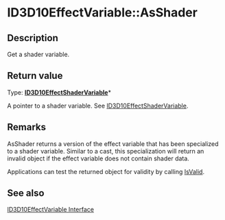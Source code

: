 # ID3D10EffectVariable::AsShader

## Description

Get a shader variable.

## Return value

Type: **[ID3D10EffectShaderVariable](https://learn.microsoft.com/windows/desktop/api/d3d10effect/nn-d3d10effect-id3d10effectshadervariable)***

A pointer to a shader variable. See [ID3D10EffectShaderVariable](https://learn.microsoft.com/windows/desktop/api/d3d10effect/nn-d3d10effect-id3d10effectshadervariable).

## Remarks

AsShader returns a version of the effect variable that has been specialized to a shader variable. Similar to a cast, this specialization will return an invalid object if the effect variable does not contain shader data.

Applications can test the returned object for validity by calling [IsValid](https://learn.microsoft.com/windows/desktop/api/d3d10effect/nf-d3d10effect-id3d10effectvariable-isvalid).

## See also

[ID3D10EffectVariable Interface](https://learn.microsoft.com/windows/desktop/api/d3d10effect/nn-d3d10effect-id3d10effectvariable)